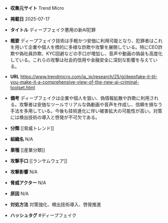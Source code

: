 - **収集元サイト**
Trend Micro

- **掲載日**
2025-07-17

- **タイトル**
ディープフェイク悪用の新AI犯罪

- **概要**
ディープフェイク技術は手軽かつ安価に利用可能となり、犯罪者はこれを用いて企業や個人を標的に多様な詐欺や攻撃を展開している。特にCEO詐欺や偽社員詐欺、KYC回避などの手口が増加し、音声や動画の偽装も高度化している。これらの攻撃は社会的信用や金融安全に深刻な影響を与えている。

- **URL**
https://www.trendmicro.com/ja_jp/research/25/g/deepfake-it-til-you-make-it-a-comprehensive-view-of-the-new-ai-criminal-toolset.html

- **備考**
ディープフェイクは企業や個人を狙い、偽情報拡散や詐欺に利用される。攻撃者は安価なツールでリアルな偽動画や音声を作成し、信頼を損なう手法を多用している。今後も技術進化に伴い被害拡大の可能性が高い。対策には検出技術の導入と啓発が不可欠である。

- **分類**
[[脅威トレンド]]

- **組織名**
N/A

- **業種**
[[産業分類]]

- **攻撃手口**
[[ランサムウェア]]

- **攻撃影響**
N/A

- **脅威アクター**
N/A

- **原因**
N/A

- **対処方法**
対策強化、検出技術導入、啓発推進

- **ハッシュタグ**
#ディープフェイク
